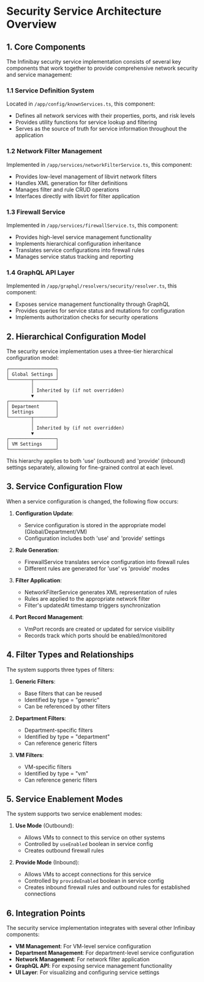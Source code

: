 # Security Service Architecture Overview

## 1. Core Components

The Infinibay security service implementation consists of several key components that work together to provide comprehensive network security and service management:

### 1.1 Service Definition System

Located in `/app/config/knownServices.ts`, this component:
- Defines all network services with their properties, ports, and risk levels
- Provides utility functions for service lookup and filtering
- Serves as the source of truth for service information throughout the application

### 1.2 Network Filter Management

Implemented in `/app/services/networkFilterService.ts`, this component:
- Provides low-level management of libvirt network filters
- Handles XML generation for filter definitions
- Manages filter and rule CRUD operations
- Interfaces directly with libvirt for filter application

### 1.3 Firewall Service

Implemented in `/app/services/firewallService.ts`, this component:
- Provides high-level service management functionality
- Implements hierarchical configuration inheritance
- Translates service configurations into firewall rules
- Manages service status tracking and reporting

### 1.4 GraphQL API Layer

Implemented in `/app/graphql/resolvers/security/resolver.ts`, this component:
- Exposes service management functionality through GraphQL
- Provides queries for service status and mutations for configuration
- Implements authorization checks for security operations

## 2. Hierarchical Configuration Model

The security service implementation uses a three-tier hierarchical configuration model:

```
┌─────────────────┐
│ Global Settings │
└────────┬────────┘
         │
         │ Inherited by (if not overridden)
         ▼
┌─────────────────┐
│ Department      │
│ Settings        │
└────────┬────────┘
         │
         │ Inherited by (if not overridden)
         ▼
┌─────────────────┐
│ VM Settings     │
└─────────────────┘
```

This hierarchy applies to both 'use' (outbound) and 'provide' (inbound) settings separately, allowing for fine-grained control at each level.

## 3. Service Configuration Flow

When a service configuration is changed, the following flow occurs:

1. **Configuration Update**:
   - Service configuration is stored in the appropriate model (Global/Department/VM)
   - Configuration includes both 'use' and 'provide' settings

2. **Rule Generation**:
   - FirewallService translates service configuration into firewall rules
   - Different rules are generated for 'use' vs 'provide' modes

3. **Filter Application**:
   - NetworkFilterService generates XML representation of rules
   - Rules are applied to the appropriate network filter
   - Filter's updatedAt timestamp triggers synchronization

4. **Port Record Management**:
   - VmPort records are created or updated for service visibility
   - Records track which ports should be enabled/monitored

## 4. Filter Types and Relationships

The system supports three types of filters:

1. **Generic Filters**:
   - Base filters that can be reused
   - Identified by type = "generic"
   - Can be referenced by other filters

2. **Department Filters**:
   - Department-specific filters
   - Identified by type = "department"
   - Can reference generic filters

3. **VM Filters**:
   - VM-specific filters
   - Identified by type = "vm"
   - Can reference generic filters

## 5. Service Enablement Modes

The system supports two service enablement modes:

1. **Use Mode** (Outbound):
   - Allows VMs to connect to this service on other systems
   - Controlled by `useEnabled` boolean in service config
   - Creates outbound firewall rules

2. **Provide Mode** (Inbound):
   - Allows VMs to accept connections for this service
   - Controlled by `provideEnabled` boolean in service config
   - Creates inbound firewall rules and outbound rules for established connections

## 6. Integration Points

The security service implementation integrates with several other Infinibay components:

- **VM Management**: For VM-level service configuration
- **Department Management**: For department-level service configuration
- **Network Management**: For network filter application
- **GraphQL API**: For exposing service management functionality
- **UI Layer**: For visualizing and configuring service settings
